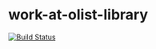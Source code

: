 # work-at-olist-library

[![Build Status](https://travis-ci.org/mayronceccon/work-at-olist-library.svg?branch=master)](https://travis-ci.org/mayronceccon/work-at-olist-library)
